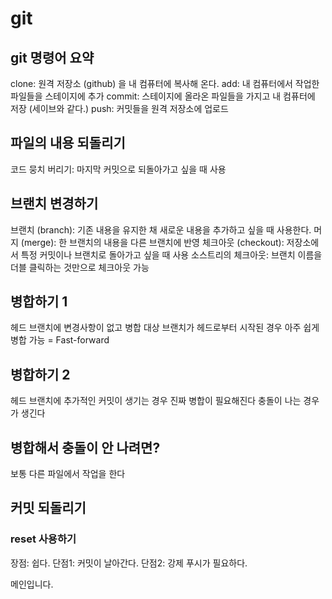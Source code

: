 # git

## git 명령어 요약

clone: 원격 저장소 (github) 을 내 컴퓨터에 복사해 온다.
add: 내 컴퓨터에서 작업한 파일들을 스테이지에 추가
commit: 스테이지에 올라온 파일들을 가지고 내 컴퓨터에 저장 (세이브와 같다.)
push: 커밋들을 원격 저장소에 업로드

## 파일의 내용 되돌리기

코드 뭉치 버리기: 마지막 커밋으로 되돌아가고 싶을 때 사용

## 브랜치 변경하기

브랜치 (branch): 기존 내용을 유지한 채 새로운 내용을 추가하고 싶을 때 사용한다.
머지 (merge): 한 브랜치의 내용을 다른 브랜치에 반영
체크아웃 (checkout): 저장소에서 특정 커밋이나 브랜치로 돌아가고 싶을 때 사용
소스트리의 체크아웃: 브랜치 이름을 더블 클릭하는 것만으로 체크아웃 가능

## 병합하기 1

헤드 브랜치에 변경사항이 없고 병합 대상 브랜치가 헤드로부터 시작된 경우 아주 쉽게 병합 가능 = Fast-forward

## 병합하기 2

헤드 브랜치에 추가적인 커밋이 생기는 경우 진짜 병합이 필요해진다
충돌이 나는 경우가 생긴다

## 병합해서 충돌이 안 나려면?

보통 다른 파일에서 작업을 한다

## 커밋 되돌리기

### reset 사용하기

장점: 쉽다.
단점1: 커밋이 날아간다.
단점2: 강제 푸시가 필요하다.

메인입니다.